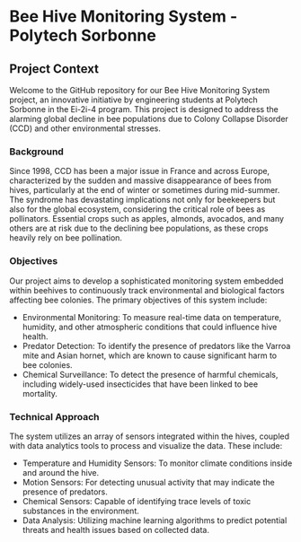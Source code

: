 # Bee Hive Monitoring System - Polytech Sorbonne

## Project Context

Welcome to the GitHub repository for our Bee Hive Monitoring System project, an innovative initiative by engineering students at Polytech Sorbonne in the Ei-2i-4 program. This project is designed to address the alarming global decline in bee populations due to Colony Collapse Disorder (CCD) and other environmental stresses.

### Background

Since 1998, CCD has been a major issue in France and across Europe, characterized by the sudden and massive disappearance of bees from hives, particularly at the end of winter or sometimes during mid-summer. The syndrome has devastating implications not only for beekeepers but also for the global ecosystem, considering the critical role of bees as pollinators. Essential crops such as apples, almonds, avocados, and many others are at risk due to the declining bee populations, as these crops heavily rely on bee pollination.

### Objectives

Our project aims to develop a sophisticated monitoring system embedded within beehives to continuously track environmental and biological factors affecting bee colonies. The primary objectives of this system include:

- Environmental Monitoring: To measure real-time data on temperature, humidity, and other atmospheric conditions that could influence hive health.
- Predator Detection: To identify the presence of predators like the Varroa mite and Asian hornet, which are known to cause significant harm to bee colonies.
- Chemical Surveillance: To detect the presence of harmful chemicals, including widely-used insecticides that have been linked to bee mortality.

### Technical Approach

The system utilizes an array of sensors integrated within the hives, coupled with data analytics tools to process and visualize the data. These include:

- Temperature and Humidity Sensors: To monitor climate conditions inside and around the hive.
- Motion Sensors: For detecting unusual activity that may indicate the presence of predators.
- Chemical Sensors: Capable of identifying trace levels of toxic substances in the environment.
- Data Analysis: Utilizing machine learning algorithms to predict potential threats and health issues based on collected data.


